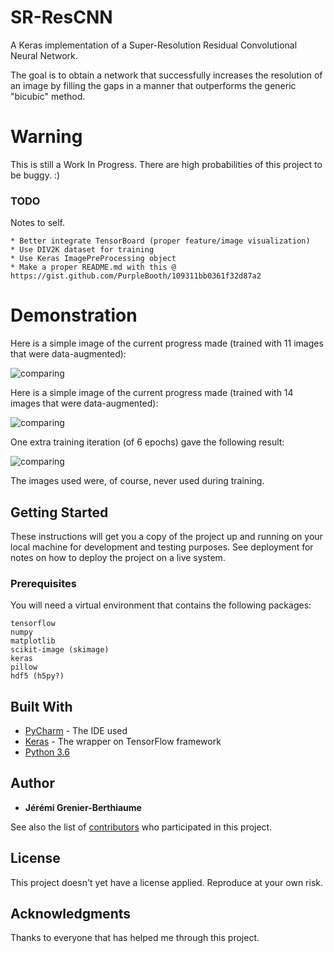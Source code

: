 # SR-ResCNN
A Keras implementation of a Super-Resolution Residual Convolutional Neural Network.

The goal is to obtain a network that successfully increases the resolution of an image by filling the gaps in a manner that outperforms the generic "bicubic" method.

# Warning
This is still a Work In Progress. There are high probabilities of this project to be buggy. :)

### TODO

Notes to self.

```
* Better integrate TensorBoard (proper feature/image visualization)
* Use DIV2K dataset for training
* Use Keras ImagePreProcessing object
* Make a proper README.md with this @ https://gist.github.com/PurpleBooth/109311bb0361f32d87a2
```

# Demonstration

Here is a simple image of the current progress made (trained with 11 images that were data-augmented):

![comparing](https://raw.githubusercontent.com/payne911/SR-ResCNN-Keras-/master/pictures/results.png)

Here is a simple image of the current progress made (trained with 14 images that were data-augmented):

![comparing](https://raw.githubusercontent.com/payne911/SR-ResCNN-Keras-/master/pictures/results3.png)

One extra training iteration (of 6 epochs) gave the following result:

![comparing](https://raw.githubusercontent.com/payne911/SR-ResCNN-Keras-/master/pictures/results4.png)

The images used were, of course, never used during training.

## Getting Started

These instructions will get you a copy of the project up and running on your local machine for development and testing purposes. See deployment for notes on how to deploy the project on a live system.

### Prerequisites

You will need a virtual environment that contains the following packages:

```
tensorflow
numpy
matplotlib
scikit-image (skimage)
keras
pillow
hdf5 (h5py?)
```

## Built With

* [PyCharm](https://www.jetbrains.com/pycharm/) - The IDE used
* [Keras](https://keras.io/) - The wrapper on TensorFlow framework
* [Python 3.6](https://www.python.org/downloads/release/python-360/)

## Author

* **Jérémi Grenier-Berthiaume**

See also the list of [contributors](https://github.com/payne911/SR-ResCNN-Keras-/graphs/contributors) who participated in this project.

## License

This project doesn't yet have a license applied. Reproduce at your own risk.

## Acknowledgments

Thanks to everyone that has helped me through this project.